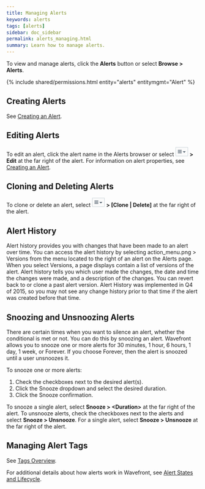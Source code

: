 ```yaml
---
title: Managing Alerts
keywords: alerts
tags: [alerts]
sidebar: doc_sidebar
permalink: alerts_managing.html
summary: Learn how to manage alerts.
---
```

To view and manage alerts, click the **Alerts** button or select **Browse > Alerts**.
 
{% include shared/permissions.html entity="alerts" entitymgmt="Alert" %}

## Creating Alerts
 
See [Creating an Alert](alerts_creating).
 
## Editing Alerts
To edit an alert, click the alert name in the Alerts browser or select ![action_menu](images/action_menu.png#inline) **> Edit** at the far right of the alert. For information on alert properties, see [Creating an Alert](alerts_creating).
 
## Cloning and Deleting Alerts
To clone or delete an alert, select ![action_menu](images/action_menu.png#inline) **> \[Clone \| Delete\]** at the far right of the alert.
 
## Alert History

Alert history provides you with changes that have been made to an alert over time. You can access the alert history by selecting action_menu.png > Versions from the menu located to the right of an alert on the Alerts page. When you select Versions, a page displays contain a list of versions of the alert. Alert history tells you which user made the changes, the date and time the changes were made, and a description of the changes. You can revert back to or clone a past alert version. Alert History was implemented in Q4 of 2015, so you may not see any change history prior to that time if the alert was created before that time.
 
## Snoozing and Unsnoozing Alerts
 
There are certain times when you want to silence an alert, whether the conditional is met or not. You can do this by snoozing an alert. Wavefront allows you to snooze one or more alerts for 30 minutes, 1 hour, 6 hours, 1 day, 1 week, or Forever. If you choose Forever, then the alert is snoozed until a user unsnoozes it.
 
To snooze one or more alerts:

1. Check the checkboxes next to the desired alert(s).
1. Click the Snooze dropdown and select the desired duration.
1. Click the Snooze confirmation.
 
To snooze a single alert, select **Snooze > \<Duration\>** at the far right of the alert.
To unsnooze alerts, check the checkboxes next to the alerts and select **Snooze > Unsnooze**. For a single alert, select **Snooze > Unsnooze** at the far right of the alert.

## Managing Alert Tags

See [Tags Overview](tags_overview).

For additional details about how alerts work in Wavefront, see [Alert States and Lifecycle](alerts_states_lifecycle).


